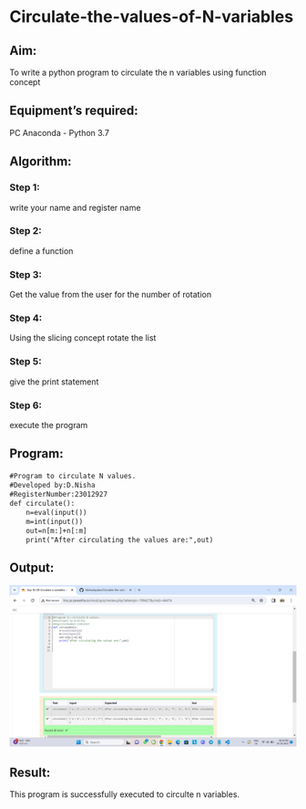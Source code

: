 # Circulate-the-values-of-N-variables
## Aim:
To write a python program to circulate the n variables using function concept
## Equipment’s required:
PC
Anaconda - Python 3.7
## Algorithm: 
### Step 1:
write your name and register name
### Step 2: 
define a function
### Step 3: 
Get the value from the user for the number of rotation
### Step 4: 
Using the slicing concept rotate the list

### Step 5: 
give the print statement
### Step 6: 
execute the program
## Program:
```
#Program to circulate N values.
#Developed by:D.Nisha
#RegisterNumber:23012927
def circulate():
    n=eval(input())
    m=int(input())
    out=n[m:]+n[:m]
    print("After circulating the values are:",out)
```  


## Output:
![Alt text](<circulate n variables (2).png>)

## Result:
This program is successfully executed to circulte n variables.